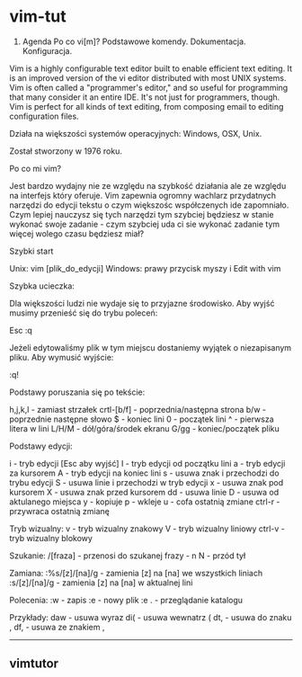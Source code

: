 vim-tut
=======
1. Agenda
Po co vi[m]?
Podstawowe komendy.
Dokumentacja.
Konfiguracja.



Vim is a highly configurable text editor built to enable efficient text editing. It is an improved version of the vi editor distributed with most UNIX systems.
Vim is often called a "programmer's editor," and so useful for programming that many consider it an entire IDE. It's not just for programmers, though. Vim is perfect for all kinds of text editing, from composing email to editing configuration files.

Działa na większości systemów operacyjnych: Windows, OSX, Unix.

Został stworzony w 1976 roku.

Po co mi vim?

Jest bardzo wydajny nie ze względu na szybkość działania ale ze względu na interfejs który oferuje. Vim zapewnia ogromny wachlarz przydatnych narzędzi do edycji tekstu o czym większośc współczenych ide zapomniało. Czym lepiej nauczysz się tych narzędzi tym szybciej będziesz w stanie wykonać swoje zadanie - czym szybciej uda ci sie wykonać zadanie tym więcej wolego czasu będziesz miał? 

Szybki start

Unix:
vim [plik_do_edycji]
Windows:
prawy przycisk myszy i Edit with vim

Szybka ucieczka:

Dla większości ludzi nie wydaje się to przyjazne środowisko. Aby wyjść musimy przenieść się do trybu poleceń:

Esc
:q

Jeżeli edytowaliśmy plik w tym miejscu dostaniemy wyjątek o niezapisanym pliku. Aby wymusić wyjście:

:q!

Podstawy poruszania się po tekście:

h,j,k,l - zamiast strzałek
crtl-[b/f] - poprzednia/następna strona
b/w - poprzednie następne słowo
$ - koniec lini
0 - początek lini
^ - pierwsza litera w lini
L/H/M - dół/góra/środek ekranu
G/gg - koniec/początek pliku

Podstawy edycji:

i - tryb edycji [Esc aby wyjść]
I - tryb edycji od początku lini
a - tryb edycji za kursorem
A - tryb edycji na koniec lini
s - usuwa znak i przechodzi do trybu edycji
S - usuwa linie i przechodzi w tryb edycji
x - usuwa znak pod kursorem
X - usuwa znak przed kursorem
dd - usuwa linie
D - usuwa od aktulanego miejsca
y - kopiuje
p - wkleje
u - cofa ostatnią zmiane
ctrl-r - przywraca ostatnią zmianę

Tryb wizualny:
v - tryb wizualny znakowy
V - tryb wizualny liniowy
ctrl-v - tryb wizualny blokowy

Szukanie:
/[fraza] - przenosi do szukanej frazy - n N - przód tył

Zamiana:
:%s/[z]/[na]/g - zamienia [z] na [na] we wszystkich liniach
:s/[z]/[na]/g - zamienia [z] na [na] w aktualnej lini 

Polecenia:
:w - zapis
:e - nowy plik
:e . - przeglądanie katalogu 

Przykłady:
daw - usuwa wyraz
di( - usuwa wewnatrz (
dt, - usuwa do znaku ,
df, - usuwa ze znakiem ,


---------
vimtutor
---------


